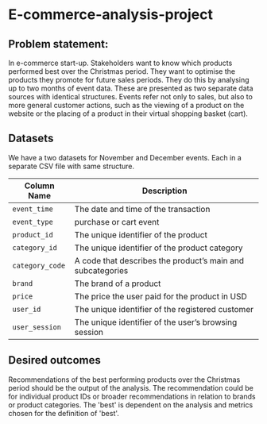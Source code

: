 # E-commerce-analysis-project

## Problem statement: 
In e-commerce start-up. Stakeholders want to know which products performed best over the Christmas period. They want to optimise the products they promote for future sales periods. They do this by analysing up to two months of event data. These are presented as two separate data sources with identical structures. Events refer not only to sales, but also to more general customer actions, such as the viewing of a product on the website or the placing of a product in their virtual shopping basket (cart).


## Datasets
We have a two datasets for November and December events. Each in a separate CSV file with same structure.

| Column Name   | Description                              |
|---------------|------------------------------------------|
| `event_time`  | The date and time of the transaction     |
| `event_type`        | purchase or cart event             |
| `product_id`         | The unique identifier of the product |
| `category_id`      | The unique identifier of the product category |
| `category_code`  | A code that describes the product’s main and subcategories |
| `brand`        | The brand of a product      |
| `price`         | The price the user paid for the product in USD  |
| `user_id`      | The unique identifier of the registered customer |
| `user_session`  | The unique identifier of the user’s browsing session |


## Desired outcomes
Recommendations of the best performing products over the Christmas period should be the output of the analysis. The recommendation could be for individual product IDs or broader recommendations in relation to brands or product categories. The 'best' is dependent on the analysis and metrics chosen for the definition of 'best'.
